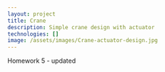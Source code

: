 ```yaml
---
layout: project
title: Crane
description: Simple crane design with actuator
technologies: []
image: /assets/images/Crane-actuator-design.jpg
---
```



Homework 5 - updated

